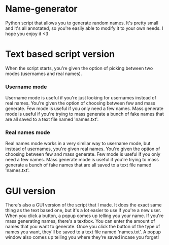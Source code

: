 # Name-generator
Python script that allows you to generate random names. It's pretty small and it's all annotated, so you're easily able to modify it to your own needs. I hope you enjoy it <3

# Text based script version
When the script starts, you're given the option of picking between two modes (usernames and real names).

### Username mode
Username mode is useful if you're just looking for usernames instead of real names. You're given the option of choosing between few and mass generate. Few mode is useful if you only need a few names. Mass generate mode is useful if you're trying to mass generate a bunch of fake names that are all saved to a text file named 'names.txt'.

### Real names mode
Real names mode works in a very similar way to username mode, but instead of usernames, you're given real names. You're given the option of choosing between few and mass generate. Few mode is useful if you only need a few names. Mass generate mode is useful if you're trying to mass generate a bunch of fake names that are all saved to a text file named 'names.txt'.

# GUI version

There's also a GUI version of the script that I made. It does the exact same thing as the text based one, but it's a lot easier to use if you're a new user. When you click a button, a popup comes up telling you your name. If you're mass generating names, there's a textbox. You can enter the amount of names that you want to generate. Once you click the button of the type of names you want, they'll be saved to a text file named 'names.txt'. A popup window also comes up telling you where they're saved incase you forget!

